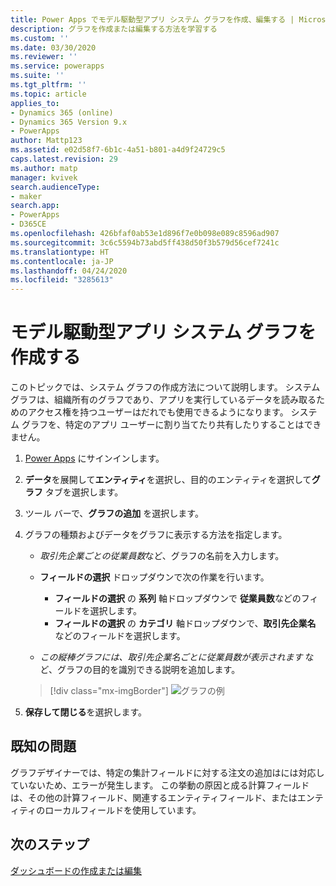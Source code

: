 ```yaml
---
title: Power Apps でモデル駆動型アプリ システム グラフを作成、編集する | MicrosoftDocs
description: グラフを作成または編集する方法を学習する
ms.custom: ''
ms.date: 03/30/2020
ms.reviewer: ''
ms.service: powerapps
ms.suite: ''
ms.tgt_pltfrm: ''
ms.topic: article
applies_to:
- Dynamics 365 (online)
- Dynamics 365 Version 9.x
- PowerApps
author: Mattp123
ms.assetid: e02d58f7-6b1c-4a51-b801-a4d9f24729c5
caps.latest.revision: 29
ms.author: matp
manager: kvivek
search.audienceType:
- maker
search.app:
- PowerApps
- D365CE
ms.openlocfilehash: 426bfaf0ab53e1d896f7e0b098e089c8596ad907
ms.sourcegitcommit: 3c6c5594b73abd5ff438d50f3b579d56cef7241c
ms.translationtype: HT
ms.contentlocale: ja-JP
ms.lasthandoff: 04/24/2020
ms.locfileid: "3285613"
---
```

# <a name="create-a-model-driven-app-system-chart"></a>モデル駆動型アプリ システム グラフを作成する

このトピックでは、システム グラフの作成方法について説明します。 システム グラフは、組織所有のグラフであり、アプリを実行しているデータを読み取るためのアクセス権を持つユーザーはだれでも使用できるようになります。 システム グラフを、特定のアプリ ユーザーに割り当てたり共有したりすることはできません。  
  
1. [Power Apps](https://make.powerapps.com/?utm_source=padocs&utm_medium=linkinadoc&utm_campaign=referralsfromdoc) にサインインします。  

2. **データ**を展開して**エンティティ**を選択し、目的のエンティティを選択して**グラフ** タブを選択します。  
  
3.  ツール バーで、**グラフの追加** を選択します。  
  
4.  グラフの種類およびデータをグラフに表示する方法を指定します。  
  
    -   *取引先企業ごとの従業員数*など、グラフの名前を入力します。  
  
    -   **フィールドの選択** ドロップダウンで次の作業を行います。 
        - **フィールドの選択** の **系列** 軸ドロップダウンで **従業員数**などのフィールドを選択します。  
        - **フィールドの選択** の **カテゴリ** 軸ドロップダウンで、**取引先企業名** などのフィールドを選択します。
  
    -   *この縦棒グラフには、取引先企業名ごとに従業員数が表示されます* など、グラフの目的を識別できる説明を追加します。 

    > [!div class="mx-imgBorder"] 
    > ![グラフの例](media/sample-chart.png)
  
5.  **保存して閉じる**を選択します。  

## <a name="known-issues"></a>既知の問題  
グラフデザイナーでは、特定の集計フィールドに対する注文の追加はには対応していないため、エラーが発生します。  この挙動の原因と成る計算フィールドは、その他の計算フィールド、関連するエンティティフィールド、またはエンティティのローカルフィールドを使用しています。

## <a name="next-steps"></a>次のステップ  
[ダッシュボードの作成または編集](create-edit-dashboards.md)
